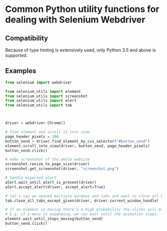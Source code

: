 # Common Python utility functions for dealing with Selenium Webdriver

## Compatibility
Because of type hinting is extensively used, only Python 3.5 and above is supported.

## Examples
```python
from selenium import webdriver

from selenium_utils import element
from selenium_utils import screenshot
from selenium_utils import alert
from selenium_utils import tab



driver = webdriver.Chrome()

# find element and scroll it into view
page_header_pixels = 200
button_send = driver.find_element_by_css_selector("#button_send")
element.scroll_into_view(driver, button_send, page_header_pixels)
button_send.click()

# make screenshot of the whole website
screenshot.resize_to_page_size(driver)
screenshot.get_screenshot(driver, "screenshot.png")

# handle expected alert
alert.wait_until_alert_is_present(driver)
alert.accept_alert(driver, accept_alert=True)

# let's say we opened multiple windows and tabs and want to close all but the current one
tab.close_all_tabs_except_given(driver, driver.current_window_handle)

# If an element is moving there's a high probability the clicks will miss the element.
# E.g. if a menu is expanding, we can wait until the animation stops.
element.wait_until_stops_moving(button_send)
button_send.click()
```